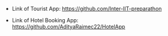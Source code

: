 - Link of Tourist App: https://github.com/Inter-IIT-preparathon

- Link of Hotel Booking App: https://github.com/AdityaRaimec22/HotelApp
